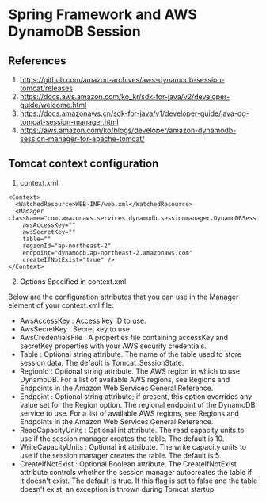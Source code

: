 # Spring Framework and AWS DynamoDB Session

## References

1. https://github.com/amazon-archives/aws-dynamodb-session-tomcat/releases
2. https://docs.aws.amazon.com/ko_kr/sdk-for-java/v2/developer-guide/welcome.html
3. https://docs.amazonaws.cn/sdk-for-java/v1/developer-guide/java-dg-tomcat-session-manager.html
4. https://aws.amazon.com/ko/blogs/developer/amazon-dynamodb-session-manager-for-apache-tomcat/

## Tomcat context configuration

1. context.xml

```
<Context>
  <WatchedResource>WEB-INF/web.xml</WatchedResource>
  <Manager className="com.amazonaws.services.dynamodb.sessionmanager.DynamoDBSessionManager"
    awsAccessKey=""
    awsSecretKey=""
    table=""
    regionId="ap-northeast-2"
    endpoint="dynamodb.ap-northeast-2.amazonaws.com"
    createIfNotExist="true" />
</Context>
```

2. Options Specified in context.xml

Below are the configuration attributes that you can use in the Manager element of your context.xml file:

- AwsAccessKey : Access key ID to use.
- AwsSecretKey : Secret key to use.
- AwsCredentialsFile : A properties file containing accessKey and secretKey properties with your AWS security credentials.
- Table : Optional string attribute. The name of the table used to store session data. The default is Tomcat_SessionState.
- RegionId : Optional string attribute. The AWS region in which to use DynamoDB. For a list of available AWS regions, see Regions and Endpoints in the Amazon Web Services General Reference.
- Endpoint : Optional string attribute; if present, this option overrides any value set for the Region option. The regional endpoint of the DynamoDB service to use. For a list of available AWS regions, see Regions and Endpoints in the Amazon Web Services General Reference.
- ReadCapacityUnits : Optional int attribute. The read capacity units to use if the session manager creates the table. The default is 10.
- WriteCapacityUnits : Optional int attribute. The write capacity units to use if the session manager creates the table. The default is 5.
- CreateIfNotExist : Optional Boolean attribute. The CreateIfNotExist attribute controls whether the session manager autocreates the table if it doesn't exist. The default is true. If this flag is set to false and the table doesn't exist, an exception is thrown during Tomcat startup.

